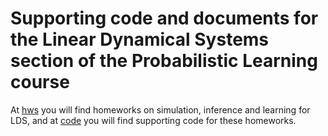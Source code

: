 # Supporting code and documents for the Linear Dynamical Systems section of the Probabilistic Learning course

At [hws](hws) you will find homeworks on simulation, inference and learning for LDS, and at
[code](code) you will find supporting code for these homeworks.

